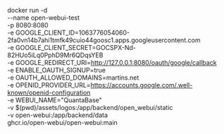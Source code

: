 docker run -d \
      --name open-webui-test \
      -p 8080:8080 \
      -e GOOGLE_CLIENT_ID=1063776054060-2fa0vn14b7ahi1tmfk49cuio44goosc1.apps.googleusercontent.com \
      -e GOOGLE_CLIENT_SECRET=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 \
      -e GOOGLE_REDIRECT_URI=http://127.0.0.1:8080/oauth/google/callback \
      -e ENABLE_OAUTH_SIGNUP=true \
      -e OAUTH_ALLOWED_DOMAINS=martins.net \
      -e OPENID_PROVIDER_URL=https://accounts.google.com/.well-known/openid-configuration \
      -e WEBUI_NAME="QuantaBase" \
      -v $(pwd)/assets/logos:/app/backend/open_webui/static \
      -v open-webui:/app/backend/data \
      ghcr.io/open-webui/open-webui:main